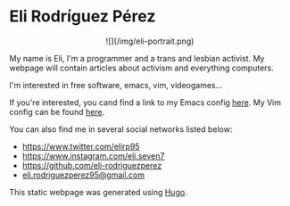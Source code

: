 # Eli Rodríguez Pérez

<center>![](/img/eli-portrait.png)</center>

My name is Eli, I'm a programmer and a trans and lesbian activist. My webpage
will contain articles about activism and everything computers.

I'm interested in free software, emacs, vim, videogames...

If you're interested, you cand find a link to my Emacs config
[here](https://github.com/eli-rodriguezperez/dotfiles/blob/master/init.el).
My Vim config can be found
[here](https://github.com/eli-rodriguezperez/dotfiles/blob/master/.config/nvim/init.vim).

You can also find me in several social networks listed below:

 - <https://www.twitter.com/elirp95>
 - <https://www.instagram.com/eli.seven7>
 - <https://github.com/eli-rodriguezperez>
 - <eli.rodriguezperez95@gmail.com>

This static webpage was generated using [Hugo](https://gohugo.io).
